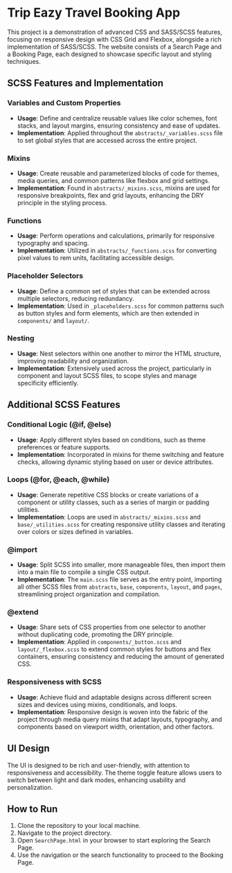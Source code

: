 # Trip Eazy Travel Booking App

This project is a demonstration of advanced CSS and SASS/SCSS features, focusing on responsive design with CSS Grid and Flexbox, alongside a rich implementation of SASS/SCSS. The website consists of a Search Page and a Booking Page, each designed to showcase specific layout and styling techniques.

## SCSS Features and Implementation

### Variables and Custom Properties

- **Usage**: Define and centralize reusable values like color schemes, font stacks, and layout margins, ensuring consistency and ease of updates.
- **Implementation**: Applied throughout the `abstracts/_variables.scss` file to set global styles that are accessed across the entire project.

### Mixins

- **Usage**: Create reusable and parameterized blocks of code for themes, media queries, and common patterns like flexbox and grid settings.
- **Implementation**: Found in `abstracts/_mixins.scss`, mixins are used for responsive breakpoints, flex and grid layouts, enhancing the DRY principle in the styling process.

### Functions

- **Usage**: Perform operations and calculations, primarily for responsive typography and spacing.
- **Implementation**: Utilized in `abstracts/_functions.scss` for converting pixel values to rem units, facilitating accessible design.

### Placeholder Selectors

- **Usage**: Define a common set of styles that can be extended across multiple selectors, reducing redundancy.
- **Implementation**: Used in `_placeholders.scss` for common patterns such as button styles and form elements, which are then extended in `components/` and `layout/`.

### Nesting

- **Usage**: Nest selectors within one another to mirror the HTML structure, improving readability and organization.
- **Implementation**: Extensively used across the project, particularly in component and layout SCSS files, to scope styles and manage specificity efficiently.

## Additional SCSS Features

### Conditional Logic (@if, @else)

- **Usage**: Apply different styles based on conditions, such as theme preferences or feature supports.
- **Implementation**: Incorporated in mixins for theme switching and feature checks, allowing dynamic styling based on user or device attributes.

### Loops (@for, @each, @while)

- **Usage**: Generate repetitive CSS blocks or create variations of a component or utility classes, such as a series of margin or padding utilities.
- **Implementation**: Loops are used in `abstracts/_mixins.scss` and `base/_utilities.scss` for creating responsive utility classes and iterating over colors or sizes defined in variables.

### @import

- **Usage**: Split SCSS into smaller, more manageable files, then import them into a main file to compile a single CSS output.
- **Implementation**: The `main.scss` file serves as the entry point, importing all other SCSS files from `abstracts`, `base`, `components`, `layout`, and `pages`, streamlining project organization and compilation.

### @extend

- **Usage**: Share sets of CSS properties from one selector to another without duplicating code, promoting the DRY principle.
- **Implementation**: Applied in `components/_button.scss` and `layout/_flexbox.scss` to extend common styles for buttons and flex containers, ensuring consistency and reducing the amount of generated CSS.

### Responsiveness with SCSS

- **Usage**: Achieve fluid and adaptable designs across different screen sizes and devices using mixins, conditionals, and loops.
- **Implementation**: Responsive design is woven into the fabric of the project through media query mixins that adapt layouts, typography, and components based on viewport width, orientation, and other factors.

## UI Design

The UI is designed to be rich and user-friendly, with attention to responsiveness and accessibility. The theme toggle feature allows users to switch between light and dark modes, enhancing usability and personalization.

## How to Run

1. Clone the repository to your local machine.
2. Navigate to the project directory.
3. Open `SearchPage.html` in your browser to start exploring the Search Page.
4. Use the navigation or the search functionality to proceed to the Booking Page.

